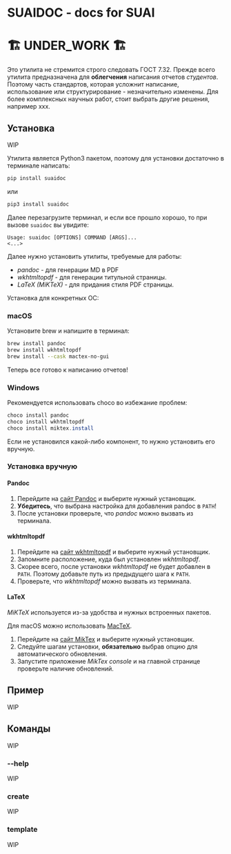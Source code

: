 # SUAIDOC - docs for SUAI

# 🏗️ UNDER_WORK 🏗️

Это утилита не стремится строго следовать ГОСТ 7.32. Прежде всего утилита предназначена для **облегчения** написания отчетов *студентов*. Поэтому часть стандартов, которая усложнит написание, использование или структурирование - незначительно изменены. Для более комплексных научных работ, стоит выбрать другие решения, например xxx.

## Установка

WIP

Утилита является Python3 пакетом, поэтому для установки достаточно в терминале написать:

```bash
pip install suaidoc
```

или

```bash
pip3 install suaidoc
```

Далее перезагрузите терминал, и если все прошло хорошо, то при вызове `suaidoc` вы увидите:

```text
Usage: suaidoc [OPTIONS] COMMAND [ARGS]...
<...>
```

Далее нужно установить утилиты, требуемые для работы:
- *pandoc* - для генерации MD в PDF
- *wkhtmltopdf* - для генерации титульной страницы.
- *LaTeX (MiKTeX)* - для придания стиля PDF страницы.

Установка для конкретных ОС:

### macOS

Установите brew и напишите в терминал:

```zsh
brew install pandoc
brew install wkhtmltopdf
brew install --cask mactex-no-gui
```

Теперь все готово к написанию отчетов!

### Windows

Рекомендуется использовать choco во избежание проблем:

```powershell
choco install pandoc
choco install wkhtmltopdf
choco install miktex.install
```

Если не установился какой-либо компонент, то нужно установить его вручную.

### Установка вручную

#### Pandoc

1) Перейдите на [сайт Pandoc](https://pandoc.org/installing.html) и выберите нужный установщик.
2) **Убедитесь**, что выбрана настройка для добавления pandoc в `PATH`!
3) После установки проверьте, что *pandoc* можно вызвать из терминала.

#### wkhtmltopdf

1) Перейдите на [сайт wkhtmltopdf](https://wkhtmltopdf.org) и выберите нужный установщик.
2) Запомните расположение, куда был установлен *wkhtmltopdf*.
3) Скорее всего, после установки *wkhtmltopdf* не будет добавлен в `PATH`. Поэтому добавьте путь из предыдущего шага к `PATH`.
4) Проверьте, что *wkhtmltopdf* можно вызвать из терминала.

#### LaTeX

*MiKTeX* используется из-за удобства и нужных встроенных пакетов.

Для macOS можно использовать [MacTeX](https://tug.org/mactex/).

1) Перейдите на [сайт MikTex](https://miktex.org/download) и выберите нужный установщик.
2) Следуйте шагам установки, **обязательно** выбрав опцию для автоматического обновления.
3) Запустите приложение *MikTex console* и на главной странице проверьте наличие обновлений.

## Пример

WIP

## Команды

WIP

### --help

WIP

### create

WIP

### template

WIP
